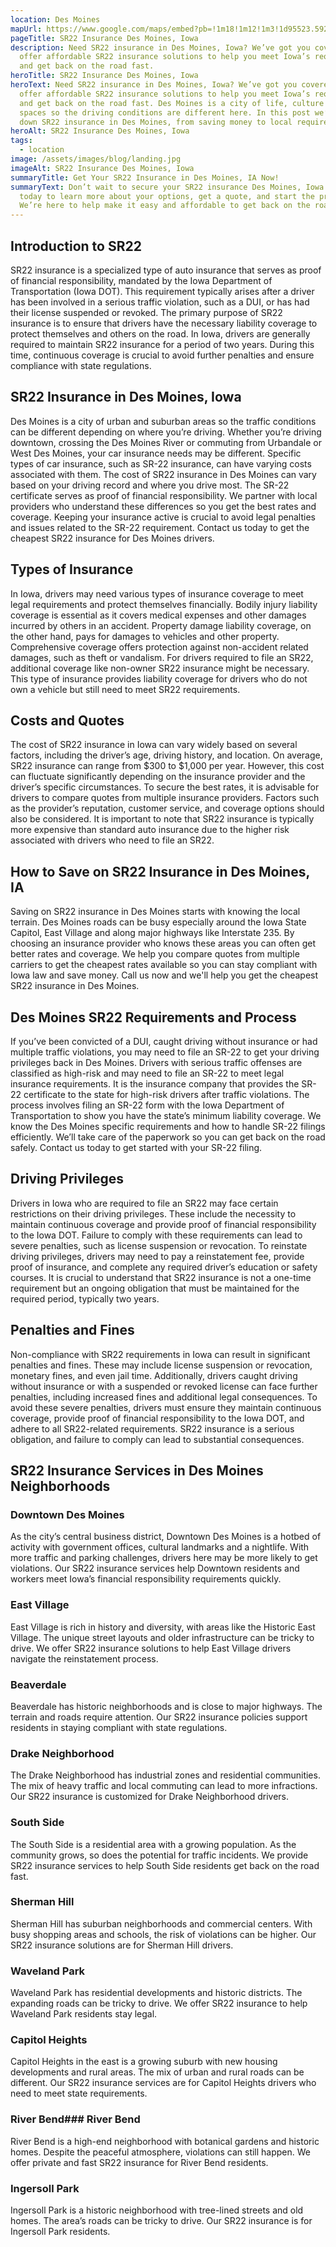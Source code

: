 ```yaml
---
location: Des Moines
mapUrl: https://www.google.com/maps/embed?pb=!1m18!1m12!1m3!1d95523.59271182308!2d-93.6890876425168!3d41.56681466389116!2m3!1f0!2f0!3f0!3m2!1i1024!2i768!4f13.1!3m3!1m2!1s0x87ee99a4c1611ee7%3A0x710028512691e4b2!2sDes%20Moines%2C%20IA%2C%20USA!5e0!3m2!1sen!2sca!4v1725817812637!5m2!1sen!2sca
pageTitle: SR22 Insurance Des Moines, Iowa
description: Need SR22 insurance in Des Moines, Iowa? We’ve got you covered! We
  offer affordable SR22 insurance solutions to help you meet Iowa’s requirements
  and get back on the road fast.
heroTitle: SR22 Insurance Des Moines, Iowa
heroText: Need SR22 insurance in Des Moines, Iowa? We’ve got you covered! We
  offer affordable SR22 insurance solutions to help you meet Iowa’s requirements
  and get back on the road fast. Des Moines is a city of life, culture and green
  spaces so the driving conditions are different here. In this post we’ll break
  down SR22 insurance in Des Moines, from saving money to local requirements.
heroAlt: SR22 Insurance Des Moines, Iowa
tags:
  - location
image: /assets/images/blog/landing.jpg
imageAlt: SR22 Insurance Des Moines, Iowa
summaryTitle: Get Your SR22 Insurance in Des Moines, IA Now!
summaryText: Don’t wait to secure your SR22 insurance Des Moines, Iowa. Call us
  today to learn more about your options, get a quote, and start the process.
  We’re here to help make it easy and affordable to get back on the road!
---
```

## Introduction to SR22

SR22 insurance is a specialized type of auto insurance that serves as proof of financial responsibility, mandated by the Iowa Department of Transportation (Iowa DOT). This requirement typically arises after a driver has been involved in a serious traffic violation, such as a DUI, or has had their license suspended or revoked. The primary purpose of SR22 insurance is to ensure that drivers have the necessary liability coverage to protect themselves and others on the road. In Iowa, drivers are generally required to maintain SR22 insurance for a period of two years. During this time, continuous coverage is crucial to avoid further penalties and ensure compliance with state regulations.

## SR22 Insurance in Des Moines, Iowa

Des Moines is a city of urban and suburban areas so the traffic conditions can be different depending on where you’re driving. Whether you’re driving downtown, crossing the Des Moines River or commuting from Urbandale or West Des Moines, your car insurance needs may be different. Specific types of car insurance, such as SR-22 insurance, can have varying costs associated with them. The cost of SR22 insurance in Des Moines can vary based on your driving record and where you drive most. The SR-22 certificate serves as proof of financial responsibility. We partner with local providers who understand these differences so you get the best rates and coverage. Keeping your insurance active is crucial to avoid legal penalties and issues related to the SR-22 requirement. Contact us today to get the cheapest SR22 insurance for Des Moines drivers.

## Types of Insurance

In Iowa, drivers may need various types of insurance coverage to meet legal requirements and protect themselves financially. Bodily injury liability coverage is essential as it covers medical expenses and other damages incurred by others in an accident. Property damage liability coverage, on the other hand, pays for damages to vehicles and other property. Comprehensive coverage offers protection against non-accident related damages, such as theft or vandalism. For drivers required to file an SR22, additional coverage like non-owner SR22 insurance might be necessary. This type of insurance provides liability coverage for drivers who do not own a vehicle but still need to meet SR22 requirements.

## Costs and Quotes

The cost of SR22 insurance in Iowa can vary widely based on several factors, including the driver’s age, driving history, and location. On average, SR22 insurance can range from $300 to $1,000 per year. However, this cost can fluctuate significantly depending on the insurance provider and the driver’s specific circumstances. To secure the best rates, it is advisable for drivers to compare quotes from multiple insurance providers. Factors such as the provider’s reputation, customer service, and coverage options should also be considered. It is important to note that SR22 insurance is typically more expensive than standard auto insurance due to the higher risk associated with drivers who need to file an SR22.

## How to Save on SR22 Insurance in Des Moines, IA

Saving on SR22 insurance in Des Moines starts with knowing the local terrain. Des Moines roads can be busy especially around the Iowa State Capitol, East Village and along major highways like Interstate 235. By choosing an insurance provider who knows these areas you can often get better rates and coverage. We help you compare quotes from multiple carriers to get the cheapest rates available so you can stay compliant with Iowa law and save money. Call us now and we'll help you get the cheapest SR22 insurance in Des Moines.



## Des Moines SR22 Requirements and Process

If you’ve been convicted of a DUI, caught driving without insurance or had multiple traffic violations, you may need to file an SR-22 to get your driving privileges back in Des Moines. Drivers with serious traffic offenses are classified as high-risk and may need to file an SR-22 to meet legal insurance requirements. It is the insurance company that provides the SR-22 certificate to the state for high-risk drivers after traffic violations. The process involves filing an SR-22 form with the Iowa Department of Transportation to show you have the state’s minimum liability coverage. We know the Des Moines specific requirements and how to handle SR-22 filings efficiently. We’ll take care of the paperwork so you can get back on the road safely. Contact us today to get started with your SR-22 filing.

## Driving Privileges

Drivers in Iowa who are required to file an SR22 may face certain restrictions on their driving privileges. These include the necessity to maintain continuous coverage and provide proof of financial responsibility to the Iowa DOT. Failure to comply with these requirements can lead to severe penalties, such as license suspension or revocation. To reinstate driving privileges, drivers may need to pay a reinstatement fee, provide proof of insurance, and complete any required driver’s education or safety courses. It is crucial to understand that SR22 insurance is not a one-time requirement but an ongoing obligation that must be maintained for the required period, typically two years.

## Penalties and Fines

Non-compliance with SR22 requirements in Iowa can result in significant penalties and fines. These may include license suspension or revocation, monetary fines, and even jail time. Additionally, drivers caught driving without insurance or with a suspended or revoked license can face further penalties, including increased fines and additional legal consequences. To avoid these severe penalties, drivers must ensure they maintain continuous coverage, provide proof of financial responsibility to the Iowa DOT, and adhere to all SR22-related requirements. SR22 insurance is a serious obligation, and failure to comply can lead to substantial consequences.

## SR22 Insurance Services in Des Moines Neighborhoods

### Downtown Des Moines

As the city’s central business district, Downtown Des Moines is a hotbed of activity with government offices, cultural landmarks and a nightlife. With more traffic and parking challenges, drivers here may be more likely to get violations. Our SR22 insurance services help Downtown residents and workers meet Iowa’s financial responsibility requirements quickly.

### East Village

East Village is rich in history and diversity, with areas like the Historic East Village. The unique street layouts and older infrastructure can be tricky to drive. We offer SR22 insurance solutions to help East Village drivers navigate the reinstatement process.

### Beaverdale

Beaverdale has historic neighborhoods and is close to major highways. The terrain and roads require attention. Our SR22 insurance policies support residents in staying compliant with state regulations.

### Drake Neighborhood

The Drake Neighborhood has industrial zones and residential communities. The mix of heavy traffic and local commuting can lead to more infractions. Our SR22 insurance is customized for Drake Neighborhood drivers.

### South Side

The South Side is a residential area with a growing population. As the community grows, so does the potential for traffic incidents. We provide SR22 insurance services to help South Side residents get back on the road fast.

### Sherman Hill

Sherman Hill has suburban neighborhoods and commercial centers. With busy shopping areas and schools, the risk of violations can be higher. Our SR22 insurance solutions are for Sherman Hill drivers.

### Waveland Park

Waveland Park has residential developments and historic districts. The expanding roads can be tricky to drive. We offer SR22 insurance to help Waveland Park residents stay legal.

### Capitol Heights

Capitol Heights in the east is a growing suburb with new housing developments and rural areas. The mix of urban and rural roads can be different. Our SR22 insurance services are for Capitol Heights drivers who need to meet state requirements.

### River Bend### River Bend

River Bend is a high-end neighborhood with botanical gardens and historic homes. Despite the peaceful atmosphere, violations can still happen. We offer private and fast SR22 insurance for River Bend residents.

### Ingersoll Park

Ingersoll Park is a historic neighborhood with tree-lined streets and old homes. The area’s roads can be tricky to drive. Our SR22 insurance is for Ingersoll Park residents.
